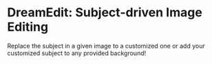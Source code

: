 # DreamEdit: Subject-driven Image Editing

Replace the subject in a given image to a customized one or add your customized subject to any provided background!

